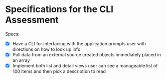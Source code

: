 # Specifications for the CLI Assessment

Specs:
- [x] Have a CLI for interfacing with the application
  prompts user with directions on how to look up info
- [x] Pull data from an external source
  created objects immediately placed in an array
- [x] Implement both list and detail views
  user can see a manageable list of 100 items and then pick a description to read
